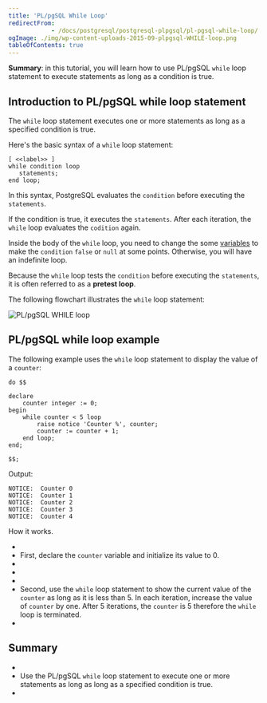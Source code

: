 ```yaml
---
title: 'PL/pgSQL While Loop'
redirectFrom: 
            - /docs/postgresql/postgresql-plpgsql/pl-pgsql-while-loop/
ogImage: ./img/wp-content-uploads-2015-09-plpgsql-WHILE-loop.png
tableOfContents: true
---
```



**Summary**: in this tutorial, you will learn how to use PL/pgSQL `while` loop statement to execute statements as long as a condition is true.





## Introduction to PL/pgSQL while loop statement





The `while` loop statement executes one or more statements as long as a specified condition is true.





Here's the basic syntax of a `while` loop statement:





```
[ <<label>> ]
while condition loop
   statements;
end loop;
```





In this syntax, PostgreSQL evaluates the `condition` before executing the `statements`.





If the condition is true, it executes the `statements`. After each iteration, the `while` loop evaluates the `codition` again.





Inside the body of the `while` loop, you need to change the some [variables](https://www.postgresqltutorial.com/postgresql-plpgsql/plpgsql-variables/) to make the `condition` `false` or `null` at some points. Otherwise, you will have an indefinite loop.





Because the `while` loop tests the `condition` before executing the `statements`, it is often referred to as a **pretest loop**.





The following flowchart illustrates the `while` loop statement:





![PL/pgSQL WHILE loop](./img/wp-content-uploads-2015-09-plpgsql-WHILE-loop.png)





## PL/pgSQL while loop example





The following example uses the `while` loop statement to display the value of a `counter`:





```
do $$

declare
	counter integer := 0;
begin
	while counter < 5 loop
		raise notice 'Counter %', counter;
		counter := counter + 1;
	end loop;
end;

$$;
```





Output:





```
NOTICE:  Counter 0
NOTICE:  Counter 1
NOTICE:  Counter 2
NOTICE:  Counter 3
NOTICE:  Counter 4
```





How it works.





- 
- First, declare the `counter` variable and initialize its value to 0.
- 
-
- 
- Second, use the `while` loop statement to show the current value of the `counter` as long as it is less than 5. In each iteration, increase the value of `counter` by one. After 5 iterations, the `counter` is 5 therefore the `while` loop is terminated.
- 





## Summary





- 
- Use the PL/pgSQL `while` loop statement to execute one or more statements as long as long as a specified condition is true.
- 


